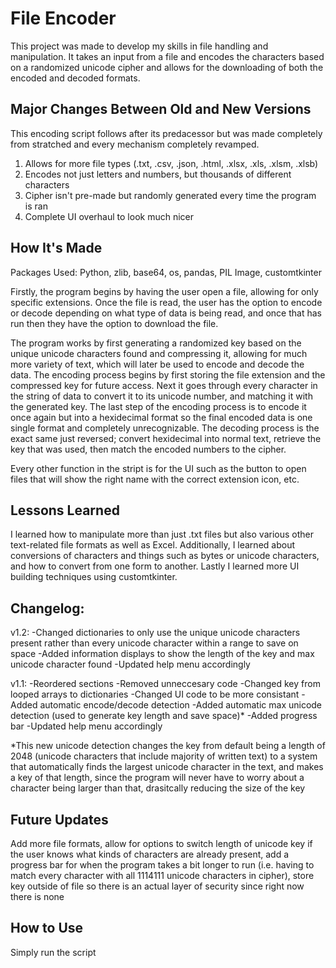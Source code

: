 # File Encoder
This project was made to develop my skills in file handling and manipulation. It takes an input from a file and encodes the characters based on a randomized unicode cipher and allows for the downloading of both the encoded and decoded formats.

## Major Changes Between Old and New Versions

This encoding script follows after its predacessor but was made completely from stratched and every mechanism completely revamped.
1. Allows for more file types (.txt, .csv, .json, .html, .xlsx, .xls, .xlsm, .xlsb)
2. Encodes not just letters and numbers, but thousands of different characters
3. Cipher isn't pre-made but randomly generated every time the program is ran
4. Complete UI overhaul to look much nicer

## How It's Made

Packages Used: Python, zlib, base64, os, pandas, PIL Image, customtkinter

Firstly, the program begins by having the user open a file, allowing for only specific extensions. Once the file is read, the user has the option to encode or decode depending on what type of data is being read, and once that has run then they have the option to download the file.

The program works by first generating a randomized key based on the unique unicode characters found and compressing it, allowing for much more variety of text, which will later be used to encode and decode the data. The encoding process begins by first storing the file extension and the compressed key for future access. Next it goes through every character in the string of data to convert it to its unicode number, and matching it with the generated key. The last step of the encoding process is to encode it once again but into a hexidecimal format so the final encoded data is one single format and completely unrecognizable. The decoding process is the exact same just reversed; convert hexidecimal into normal text, retrieve the key that was used, then match the encoded numbers to the cipher.

Every other function in the stript is for the UI such as the button to open files that will show the right name with the correct extension icon, etc.

## Lessons Learned

I learned how to manipulate more than just .txt files but also various other text-related file formats as well as Excel. Additionally, I learned about conversions of characters and things such as bytes or unicode characters, and how to convert from one form to another. Lastly I learned more UI building techniques using customtkinter.

## Changelog:
v1.2:
-Changed dictionaries to only use the unique unicode characters present rather than every unicode character within a range to save on space
-Added information displays to show the length of the key and max unicode character found
-Updated help menu accordingly

v1.1: 
-Reordered sections 
-Removed unneccesary code 
-Changed key from looped arrays to dictionaries 
-Changed UI code to be more consistant 
-Added automatic encode/decode detection 
-Added automatic max unicode detection (used to generate key length and save space)* 
-Added progress bar 
-Updated help menu accordingly

*This new unicode detection changes the key from default being a length of 2048 (unicode characters that include majority of written text) to a system that automatically finds the largest unicode character in the text, and makes a key of that length, since the program will never have to worry about a character being larger than that, drasitcally reducing the size of the key

## Future Updates

Add more file formats, allow for options to switch length of unicode key if the user knows what kinds of characters are already present, add a progress bar for when the program takes a bit longer to run (i.e. having to match every character with all 1114111 unicode characters in cipher), store key outside of file so there is an actual layer of security since right now there is none

## How to Use

Simply run the script

